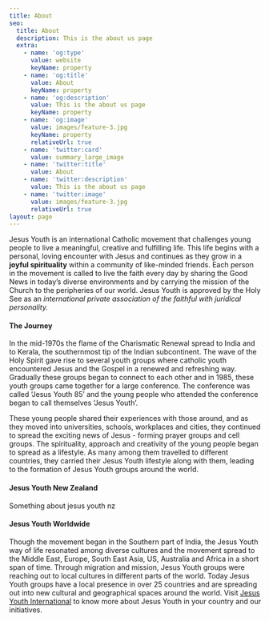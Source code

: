 ```yaml
---
title: About
seo:
  title: About
  description: This is the about us page
  extra:
    - name: 'og:type'
      value: website
      keyName: property
    - name: 'og:title'
      value: About
      keyName: property
    - name: 'og:description'
      value: This is the about us page
      keyName: property
    - name: 'og:image'
      value: images/feature-3.jpg
      keyName: property
      relativeUrl: true
    - name: 'twitter:card'
      value: summary_large_image
    - name: 'twitter:title'
      value: About
    - name: 'twitter:description'
      value: This is the about us page
    - name: 'twitter:image'
      value: images/feature-3.jpg
      relativeUrl: true
layout: page
---
```

Jesus Youth is an international Catholic movement that challenges young people to live a meaningful, creative and fulfilling life. This life begins with a personal, loving encounter with Jesus and continues as they grow in a **joyful spirituality** within a community of like-minded friends. Each person in the movement is called to live the faith every day by sharing the Good News in today’s diverse environments and by carrying the mission of the Church to the peripheries of our world. Jesus Youth is approved by the Holy See as an *international private association of the faithful with juridical personality.*

#### The Journey

In the mid-1970s the flame of the Charismatic Renewal spread to India and to Kerala, the southernmost tip of the Indian subcontinent. The wave of the Holy Spirit gave rise to several youth groups where catholic youth encountered Jesus and the Gospel in a renewed and refreshing way. Gradually these groups began to connect to each other and in 1985, these youth groups came together for a large conference. The conference was called ‘Jesus Youth 85’ and the young people who attended the conference began to call themselves ‘Jesus Youth’.

These young people shared their experiences with those around, and as they moved into universities, schools, workplaces and cities, they continued to spread the exciting news of Jesus - forming prayer groups and cell groups. The spirituality, approach and creativity of the young people began to spread as a lifestyle. As many among them travelled to different countries, they carried their Jesus Youth lifestyle along with them, leading to the formation of Jesus Youth groups around the world.

#### Jesus Youth New Zealand

Something about jesus youth nz

#### Jesus Youth Worldwide

Though the movement began in the Southern part of India, the Jesus Youth way of life resonated among diverse cultures and the movement spread to the Middle East, Europe, South East Asia, US, Australia and Africa in a short span of time. Through migration and mission, Jesus Youth groups were reaching out to local cultures in different parts of the world. Today Jesus Youth groups have a local presence in over 25 countries and are spreading out into new cultural and geographical spaces around the world. Visit [Jesus Youth International](https://jesusyouth.org) to know more about Jesus Youth in your country and our initiatives.
